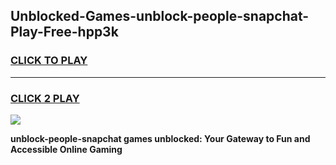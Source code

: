 
## Unblocked-Games-unblock-people-snapchat-Play-Free-hpp3k
<h3>
<a href="https://premium76.site?title=unblock-people-snapchat&ref=20M">CLICK TO PLAY</a></h3>
<hr>

<h3>
<a href="https://premium76.site?title=unblock-people-snapchat&ref=20M">CLICK 2 PLAY</a>
  
</h3>

<a href="https://premium76.site?title=unblock-people-snapchat&ref=19M"><img src="https://clearcache.store/games.png"></a>


**unblock-people-snapchat games unblocked: Your Gateway to Fun and Accessible Online Gaming**
